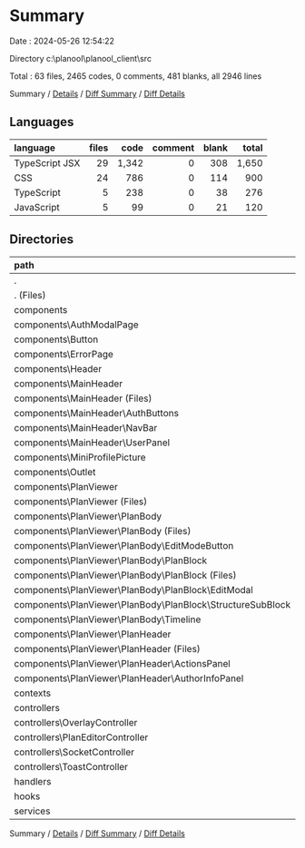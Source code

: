 # Summary

Date : 2024-05-26 12:54:22

Directory c:\\planool\\planool_client\\src

Total : 63 files,  2465 codes, 0 comments, 481 blanks, all 2946 lines

Summary / [Details](details.md) / [Diff Summary](diff.md) / [Diff Details](diff-details.md)

## Languages
| language | files | code | comment | blank | total |
| :--- | ---: | ---: | ---: | ---: | ---: |
| TypeScript JSX | 29 | 1,342 | 0 | 308 | 1,650 |
| CSS | 24 | 786 | 0 | 114 | 900 |
| TypeScript | 5 | 238 | 0 | 38 | 276 |
| JavaScript | 5 | 99 | 0 | 21 | 120 |

## Directories
| path | files | code | comment | blank | total |
| :--- | ---: | ---: | ---: | ---: | ---: |
| . | 63 | 2,465 | 0 | 481 | 2,946 |
| . (Files) | 7 | 105 | 0 | 19 | 124 |
| components | 41 | 1,470 | 0 | 258 | 1,728 |
| components\\AuthModalPage | 2 | 231 | 0 | 38 | 269 |
| components\\Button | 2 | 55 | 0 | 9 | 64 |
| components\\ErrorPage | 2 | 32 | 0 | 7 | 39 |
| components\\Header | 2 | 62 | 0 | 11 | 73 |
| components\\MainHeader | 8 | 104 | 0 | 18 | 122 |
| components\\MainHeader (Files) | 2 | 24 | 0 | 5 | 29 |
| components\\MainHeader\\AuthButtons | 2 | 27 | 0 | 3 | 30 |
| components\\MainHeader\\NavBar | 2 | 30 | 0 | 5 | 35 |
| components\\MainHeader\\UserPanel | 2 | 23 | 0 | 5 | 28 |
| components\\MiniProfilePicture | 2 | 45 | 0 | 9 | 54 |
| components\\Outlet | 2 | 88 | 0 | 20 | 108 |
| components\\PlanViewer | 21 | 853 | 0 | 146 | 999 |
| components\\PlanViewer (Files) | 3 | 116 | 0 | 18 | 134 |
| components\\PlanViewer\\PlanBody | 12 | 648 | 0 | 112 | 760 |
| components\\PlanViewer\\PlanBody (Files) | 2 | 51 | 0 | 10 | 61 |
| components\\PlanViewer\\PlanBody\\EditModeButton | 2 | 38 | 0 | 8 | 46 |
| components\\PlanViewer\\PlanBody\\PlanBlock | 6 | 423 | 0 | 67 | 490 |
| components\\PlanViewer\\PlanBody\\PlanBlock (Files) | 2 | 155 | 0 | 24 | 179 |
| components\\PlanViewer\\PlanBody\\PlanBlock\\EditModal | 2 | 146 | 0 | 24 | 170 |
| components\\PlanViewer\\PlanBody\\PlanBlock\\StructureSubBlock | 2 | 122 | 0 | 19 | 141 |
| components\\PlanViewer\\PlanBody\\Timeline | 2 | 136 | 0 | 27 | 163 |
| components\\PlanViewer\\PlanHeader | 6 | 89 | 0 | 16 | 105 |
| components\\PlanViewer\\PlanHeader (Files) | 2 | 31 | 0 | 5 | 36 |
| components\\PlanViewer\\PlanHeader\\ActionsPanel | 2 | 28 | 0 | 6 | 34 |
| components\\PlanViewer\\PlanHeader\\AuthorInfoPanel | 2 | 30 | 0 | 5 | 35 |
| contexts | 1 | 51 | 0 | 9 | 60 |
| controllers | 9 | 729 | 0 | 169 | 898 |
| controllers\\OverlayController | 2 | 101 | 0 | 22 | 123 |
| controllers\\PlanEditorController | 3 | 329 | 0 | 76 | 405 |
| controllers\\SocketController | 2 | 174 | 0 | 53 | 227 |
| controllers\\ToastController | 2 | 125 | 0 | 18 | 143 |
| handlers | 1 | 14 | 0 | 3 | 17 |
| hooks | 1 | 22 | 0 | 9 | 31 |
| services | 3 | 74 | 0 | 14 | 88 |

Summary / [Details](details.md) / [Diff Summary](diff.md) / [Diff Details](diff-details.md)
